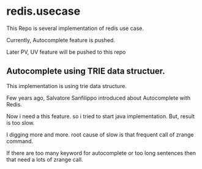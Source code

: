 redis.usecase
=============

This Repo is several implementation of redis use case.

Currently, Autocomplete feature is pushed.

Later PV, UV feature will be pushed to this repo

## Autocomplete using TRIE data structuer.

This implementation is using trie data structure.

Few years ago, Salvatore Sanfilippo introduced about Autocomplete with Redis.

Now i need a this feature. so i tried to start java implementation.
But, result is too slow.

I digging more and more. root cause of slow is that frequent call of zrange command.

If there are too many keyword for autocomplete or too long sentences then that need a lots of zrange call.
